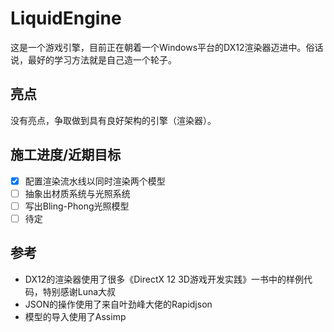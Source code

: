 # LiquidEngine

这是一个游戏引擎，目前正在朝着一个Windows平台的DX12渲染器迈进中。俗话说，最好的学习方法就是自己造一个轮子。

## 亮点
没有亮点，争取做到具有良好架构的引擎（渲染器）。

## 施工进度/近期目标
- [x] 配置渲染流水线以同时渲染两个模型
- [ ] 抽象出材质系统与光照系统
- [ ] 写出Bling-Phong光照模型
- [ ] 待定

## 参考
- DX12的渲染器使用了很多《DirectX 12 3D游戏开发实践》一书中的样例代码，特别感谢Luna大叔
- JSON的操作使用了来自叶劲峰大佬的Rapidjson
- 模型的导入使用了Assimp
